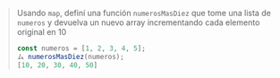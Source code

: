 > Usando `map`, definí una función `numerosMasDiez` que tome una lista de `numeros` y devuelva un nuevo array incrementando cada elemento original en 10
>
> ```js
> const numeros = [1, 2, 3, 4, 5];
> ム numerosMasDiez(numeros);
> [10, 20, 30, 40, 50]
> ```